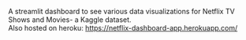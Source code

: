 A streamlit dashboard to see various data visualizations for Netflix TV Shows and Movies- a Kaggle dataset.  
Also hosted on heroku: https://netflix-dashboard-app.herokuapp.com/
